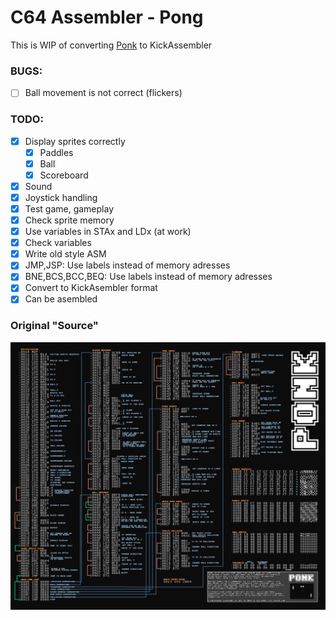 # C64 Assembler - Pong

This is WIP of converting [Ponk](http://sos.gd/ponk/) to KickAssembler

### BUGS:

- [ ] Ball movement is not correct (flickers)

### TODO:

- [x] Display sprites correctly
    - [x] Paddles
    - [x] Ball
    - [x] Scoreboard
- [x] Sound
- [x] Joystick handling
- [x] Test game, gameplay
- [X] Check sprite memory
- [X] Use variables in STAx and LDx (at work)
- [x] Check variables
- [x] Write old style ASM
- [x] JMP,JSP: Use labels instead of memory adresses
- [x] BNE,BCS,BCC,BEQ: Use labels instead of memory adresses
- [x] Convert to KickAsembler format
- [x] Can be asembled

### Original "Source"

![PONK](/doc/ponk.png)
